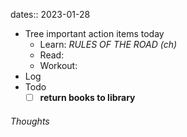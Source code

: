 dates:: 2023-01-28

- Tree important action items today
	- Learn: *RULES OF THE ROAD (ch)*
	- Read: 
	- Workout: 
- Log
- Todo
	- [ ] **return books to library**

###### Thoughts